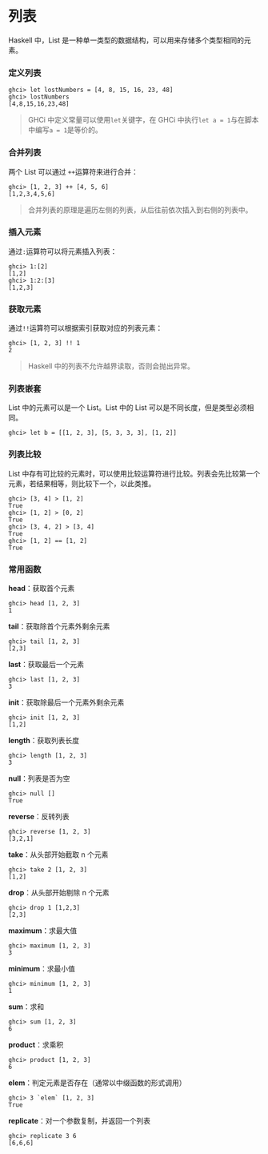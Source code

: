 # 列表

Haskell 中，List 是一种单一类型的数据结构，可以用来存储多个类型相同的元素。

### 定义列表

```shell
ghci> let lostNumbers = [4, 8, 15, 16, 23, 48]
ghci> lostNumbers
[4,8,15,16,23,48]
```

> GHCi 中定义常量可以使用`let`关键字，在 GHCi 中执行`let a = 1`与在脚本中编写`a = 1`是等价的。

### 合并列表

两个 List 可以通过 `++`运算符来进行合并：

```shell
ghci> [1, 2, 3] ++ [4, 5, 6]
[1,2,3,4,5,6]
```

> 合并列表的原理是遍历左侧的列表，从后往前依次插入到右侧的列表中。

### 插入元素

通过`:`运算符可以将元素插入列表：

```shell
ghci> 1:[2]
[1,2]
ghci> 1:2:[3]
[1,2,3]
```

### 获取元素

通过`!!`运算符可以根据索引获取对应的列表元素：

```shell
ghci> [1, 2, 3] !! 1
2
```

> Haskell 中的列表不允许越界读取，否则会抛出异常。

### 列表嵌套

List 中的元素可以是一个 List。List 中的 List 可以是不同长度，但是类型必须相同。

```shell
ghci> let b = [[1, 2, 3], [5, 3, 3, 3], [1, 2]]
```

### 列表比较

List 中存有可比较的元素时，可以使用比较运算符进行比较。列表会先比较第一个元素，若结果相等，则比较下一个，以此类推。

```shell
ghci> [3, 4] > [1, 2]
True
ghci> [1, 2] > [0, 2]
True
ghci> [3, 4, 2] > [3, 4]
True
ghci> [1, 2] == [1, 2]
True
```

### 常用函数

**head**：获取首个元素

```shell
ghci> head [1, 2, 3]
1
```

**tail**：获取除首个元素外剩余元素

```shell
ghci> tail [1, 2, 3]
[2,3]
```

**last**：获取最后一个元素

```shell
ghci> last [1, 2, 3]
3
```

**init**：获取除最后一个元素外剩余元素

```shell
ghci> init [1, 2, 3]
[1,2]
```

**length**：获取列表长度

```shell
ghci> length [1, 2, 3]
3
```

**null**：列表是否为空

```shell
ghci> null []
True
```

**reverse**：反转列表

```shell
ghci> reverse [1, 2, 3]
[3,2,1]
```

**take**：从头部开始截取 n 个元素

```shell
ghci> take 2 [1, 2, 3]
[1,2]
```

**drop**：从头部开始剔除 n 个元素

```shell
ghci> drop 1 [1,2,3]
[2,3]
```

**maximum**：求最大值

```shell
ghci> maximum [1, 2, 3]
3
```

**minimum**：求最小值

```shell
ghci> minimum [1, 2, 3]
1
```

**sum**：求和

```shell
ghci> sum [1, 2, 3]
6
```

**product**：求乘积

```shell
ghci> product [1, 2, 3]
6
```

**elem**：判定元素是否存在（通常以中缀函数的形式调用）

```shell
ghci> 3 `elem` [1, 2, 3]
True
```

**replicate**：对一个参数复制，并返回一个列表

```shell
ghci> replicate 3 6
[6,6,6]
```
